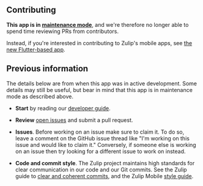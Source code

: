 ## Contributing

**This app is in [maintenance mode][]**, and we're therefore no longer
able to spend time reviewing PRs from contributors.

Instead, if you're interested in contributing to Zulip's mobile apps,
see [the new Flutter-based app][zulip-flutter].

[maintenance mode]: https://github.com/zulip/zulip-flutter#maintenance-mode
[zulip-flutter]: https://github.com/zulip/zulip-flutter


## Previous information

The details below are from when this app was in active development.
Some details may still be useful, but bear in mind that this
app is in maintenance mode as described above.

* **Start** by reading our [developer guide](docs/developer-guide.md).

* **Review** [open issues][open-issues] and submit a pull request.

* **Issues**. Before working on an issue make sure to claim it.  To do
  so, leave a comment on the GitHub issue thread like "I'm working on
  this issue and would like to claim it."  Conversely, if someone else
  is working on an issue then try looking for a different issue to
  work on instead.

* **Code and commit style**.  The Zulip project maintains high
  standards for clear communication in our code and our Git commits.
  See the Zulip guide to [clear and coherent commits][commit-style],
  and the Zulip Mobile [style guide][style-guide].

[open-issues]: https://github.com/zulip/zulip-mobile/issues
[commit-style]: https://zulip.readthedocs.io/en/latest/contributing/version-control.html
[style-guide]: https://github.com/zulip/zulip-mobile/blob/main/docs/style.md
